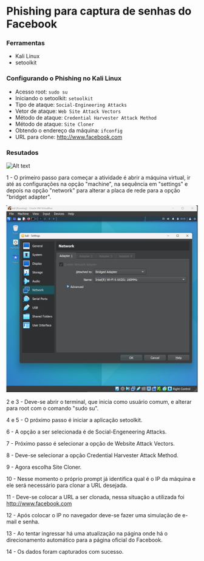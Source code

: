 # Phishing para captura de senhas do Facebook

### Ferramentas

- Kali Linux
- setoolkit

### Configurando o Phishing no Kali Linux

- Acesso root: ``` sudo su ```
- Iniciando o setoolkit: ``` setoolkit ```
- Tipo de ataque: ``` Social-Engineering Attacks ```
- Vetor de ataque: ``` Web Site Attack Vectors ```
- Método de ataque: ```Credential Harvester Attack Method ```
- Método de ataque: ``` Site Cloner ```
- Obtendo o endereço da máquina: ``` ifconfig ```
- URL para clone: http://www.facebook.com

### Resutados

![Alt text](./passwd.png "Optional title")

1 - O primeiro passo para começar a atividade é abrir a máquina virtual, ir até as configurações na opção "machine", na sequência em "settings" e depois na opção "network" para alterar a placa de rede para a opção "bridget adapter".

![Texto Alternativo](https://github.com/kah13/cibersecurity-desafio-phishing/blob/master/Passo%20a%20passo/1%20-%20Network%20Adapter.jpg)

2 e 3 - Deve-se abrir o terminal, que inicia como usuário comum, e alterar para root com o comando "sudo su".


4 e 5 - O próximo passo é iniciar a aplicação setoolkit.


6 - A opção a ser selecionada é de Social-Engeneering Attacks.


7 - Próximo passo é selecionar a opção de Website Attack Vectors.


8 - Deve-se selecionar a opção Credential Harvester Attack Method.


9 - Agora escolha Site Cloner.


10 - Nesse momento o próprio prompt já identifica qual é o IP da máquina e ele será necessário para clonar a URL desejada.


11 - Deve-se colocar a URL a ser clonada, nessa situação a utilizada foi http://www.facebook.com


12 - Após colocar o IP no navegador deve-se fazer uma simulação de e-mail e senha.


13 - Ao tentar ingressar há uma atualização na página onde há o direcionamento automático para a página oficial do Facebook.


14 - Os dados foram capturados com sucesso.


